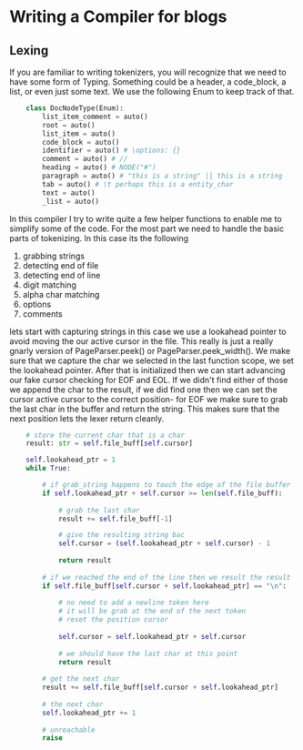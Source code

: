 # Writing a Compiler for blogs 

## Lexing

If you are familiar to writing tokenizers, you will recognize that we need to have some form of Typing. Something could be a header, a code_block, a list, or even just some text. We use the following Enum to keep track of that.

```python
	class DocNodeType(Enum):
		list_item_comment = auto()
		root = auto()
		list_item = auto()
		code_block = auto()
		identifier = auto() # \options: {}
		comment = auto() # //
		heading = auto() # NODE("#")
		paragraph = auto() # "this is a string" || this is a string
		tab = auto() # \t perhaps this is a entity_char	
		text = auto()
		_list = auto()
```

In this compiler I try to write quite a few helper functions to enable me to simplify some of the code. For the most part we need to handle the basic parts of tokenizing. In this case its the following

1. grabbing strings
2. detecting end of file
3. detecting end of line
4. digit matching
5. alpha char matching
6. options
7. comments

lets start with capturing strings in this case we use a lookahead pointer to avoid moving the our active cursor in the file. This really is just a really gnarly version of PageParser.peek() or PageParser.peek_width(). We make sure that we capture the char we selected in the last function scope, we set the lookahead pointer. After that is initialized then we can start advancing our fake cursor checking for EOF and EOL. If we didn't find either of those we append the char to the result, if we did find one then we can set the cursor active cursor to the correct position- for EOF we make sure to grab the last char in the buffer and return the string. This makes sure that the next position lets the lexer return cleanly.

```python
	# store the current char that is a char
	result: str = self.file_buff[self.cursor]

	self.lookahead_ptr = 1
	while True:

		# if grab_string happens to touch the edge of the file buffer
		if self.lookahead_ptr + self.cursor >= len(self.file_buff):
		
			# grab the last char
			result += self.file_buff[-1]

			# give the resulting string bac
			self.cursor = (self.lookahead_ptr + self.cursor) - 1
			
			return result
		
		# if we reached the end of the line then we result the result
		if self.file_buff[self.cursor + self.lookahead_ptr] == "\n":
		
			# no need to add a newline token here
			# it will be grab at the end of the next token
			# reset the position cursor
			
			self.cursor = self.lookahead_ptr + self.cursor
			
			# we should have the last char at this point
			return result
			
		# get the next char
		result += self.file_buff[self.cursor + self.lookahead_ptr]
		
		# the next char
		self.lookahead_ptr += 1
		
		# unreachable
		raise
```
